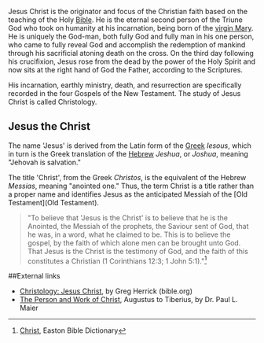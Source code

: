 Jesus Christ is the originator and focus of the Christian faith based on the
teaching of the Holy [Bible](Bible). He is the eternal second person of the
Triune God who took on humanity at his incarnation, being born of the [virgin
Mary](Virgin_birth_of_Jesus). He is uniquely the God-man, both fully God and
fully man in his one person, who came to fully reveal God and accomplish the
redemption of mankind through his sacrificial atoning death on the cross. On the
third day following his crucifixion, Jesus rose from the dead by the power of
the Holy Spirit and now sits at the right hand of God the Father, according to
the Scriptures.

His incarnation, earthly ministry, death, and resurrection are specifically
recorded in the four Gospels of the New Testament. The study of Jesus Christ is
called Christology.

## Jesus the Christ
The name 'Jesus' is derived from the Latin form of the [Greek](Greek) _Iesous_,
which in turn is the Greek translation of the [Hebrew](Hebrew) _Jeshua_, or
_Joshua_, meaning "Jehovah is salvation." 

The title 'Christ', from the Greek _Christos_, is the equivalent of the Hebrew
_Messias_, meaning "anointed one." Thus, the term Christ is a title rather than
a proper name and identifies Jesus as the anticipated Messiah of the [Old
Testament](Old Testament).

> "To believe that 'Jesus is the Christ' is to believe that he is the Anointed,
the Messiah of the prophets, the Saviour sent of God, that he was, in a word,
what he claimed to be. This is to believe the gospel, by the faith of which
alone men can be brought unto God. That Jesus is the Christ is the testimony of
God, and the faith of this constitutes a Christian (1 Corinthians 12:3; 1 John
5:1)."[^1]

[^1]: [Christ](http://eastonsbibledictionary.com/c/christ.htm), Easton Bible
Dictionary

##External links
* [Christology: Jesus Christ](http://www.bible.org/page.asp?page_id=726), by
Greg Herrick (bible.org)
* [The Person and Work of Christ](http://www.mtio.com/articles/bissar49.htm),
Augustus to Tiberius, by Dr. Paul L. Maier